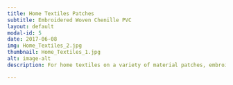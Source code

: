 ```yaml
---
title: Home Textiles Patches
subtitle: Embroidered Woven Chenille PVC
layout: default
modal-id: 5
date: 2017-06-08
img: Home_Textiles_2.jpg
thumbnail: Home_Textiles_1.jpg
alt: image-alt
description: For home textiles on a variety of material patches, embroidery, PVC, 3D and so on

---
```

